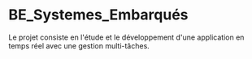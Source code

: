 # BE_Systemes_Embarqués
Le projet consiste en l'étude et le développement d'une application en temps réel avec une gestion multi-tâches.
